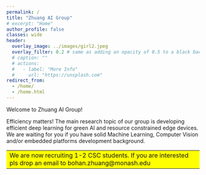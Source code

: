 ```yaml
---
permalink: /
title: "Zhuang AI Group"
# excerpt: "Home"
author_profile: false
classes: wide
header:
  overlay_image: ../images/girl2.jpeg
  overlay_filter: 0.2 # same as adding an opacity of 0.5 to a black background
  # caption: ""
  # actions:
  #   - label: "More Info"
  #     url: "https://unsplash.com"
redirect_from: 
  - /home/
  - /home.html
---
```


Welcome to Zhuang AI Group!

Efficiency matters! The main research topic of our group is developing efficient deep learning for green AI and resource constrained edge devices. 
We are waiting for you if you have solid Machine Learning, Computer Vision and/or embedded platforms development background.

<table><tr><td bgcolor=yellow> We are now recruiting 1-2 CSC students. If you are interested pls drop an email to bohan.zhuang@monash.edu </td></tr></table>

